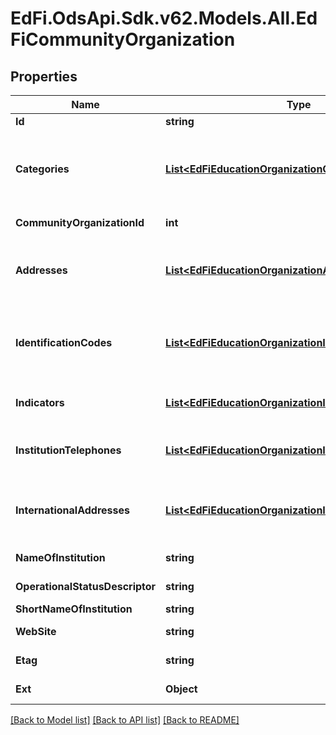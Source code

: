 # EdFi.OdsApi.Sdk.v62.Models.All.EdFiCommunityOrganization

## Properties

Name | Type | Description | Notes
------------ | ------------- | ------------- | -------------
**Id** | **string** |  | [optional] 
**Categories** | [**List&lt;EdFiEducationOrganizationCategory&gt;**](EdFiEducationOrganizationCategory.md) | An unordered collection of educationOrganizationCategories. The classification of the education agency within the geographic boundaries of a state according to the level of administrative and operational control granted by the state. | 
**CommunityOrganizationId** | **int** | The identifier assigned to a community organization. | 
**Addresses** | [**List&lt;EdFiEducationOrganizationAddress&gt;**](EdFiEducationOrganizationAddress.md) | An unordered collection of educationOrganizationAddresses. The set of elements that describes an address for the education entity, including the street address, city, state, ZIP code, and ZIP code + 4. | [optional] 
**IdentificationCodes** | [**List&lt;EdFiEducationOrganizationIdentificationCode&gt;**](EdFiEducationOrganizationIdentificationCode.md) | An unordered collection of educationOrganizationIdentificationCodes. A unique number or alphanumeric code assigned to an education organization by a school, school system, a state, or other agency or entity. | [optional] 
**Indicators** | [**List&lt;EdFiEducationOrganizationIndicator&gt;**](EdFiEducationOrganizationIndicator.md) | An unordered collection of educationOrganizationIndicators. An indicator or metric of an education organization. | [optional] 
**InstitutionTelephones** | [**List&lt;EdFiEducationOrganizationInstitutionTelephone&gt;**](EdFiEducationOrganizationInstitutionTelephone.md) | An unordered collection of educationOrganizationInstitutionTelephones. The 10-digit telephone number, including the area code, for the education entity. | [optional] 
**InternationalAddresses** | [**List&lt;EdFiEducationOrganizationInternationalAddress&gt;**](EdFiEducationOrganizationInternationalAddress.md) | An unordered collection of educationOrganizationInternationalAddresses. The set of elements that describes the international physical location of the education entity. | [optional] 
**NameOfInstitution** | **string** | The full, legally accepted name of the institution. | 
**OperationalStatusDescriptor** | **string** | The current operational status of the education organization (e.g., active, inactive). | [optional] 
**ShortNameOfInstitution** | **string** | A short name for the institution. | [optional] 
**WebSite** | **string** | The public web site address (URL) for the education organization. | [optional] 
**Etag** | **string** | A unique system-generated value that identifies the version of the resource. | [optional] 
**Ext** | **Object** | Extensions to the CommunityOrganization entity. | [optional] 

[[Back to Model list]](../README.md#documentation-for-models) [[Back to API list]](../README.md#documentation-for-api-endpoints) [[Back to README]](../README.md)

